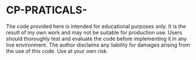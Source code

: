 # CP-PRATICALS-

The code provided here is intended for educational purposes only. 
It is the result of my own work and may not be suitable for production use.
Users should thoroughly test and evaluate the code before implementing it in any live environment.
The author disclaims any liability for damages arising from the use of this code. Use at your own risk.
